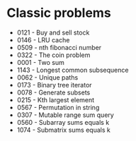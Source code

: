 # Classic problems

* 0121 - Buy and sell stock
* 0146 - LRU cache
* 0509 - nth fibonacci number
* 0322 - The coin problem
* 0001 - Two sum
* 1143 - Longest common subsequence
* 0062 - Unique paths
* 0173 - Binary tree iterator
* 0078 - Generate subsets
* 0215 - Kth largest element
* 0567 - Permutation in string
* 0307 - Mutable range sum query
* 0560 - Subarray sums equals k
* 1074 - Submatrix sums equals k
